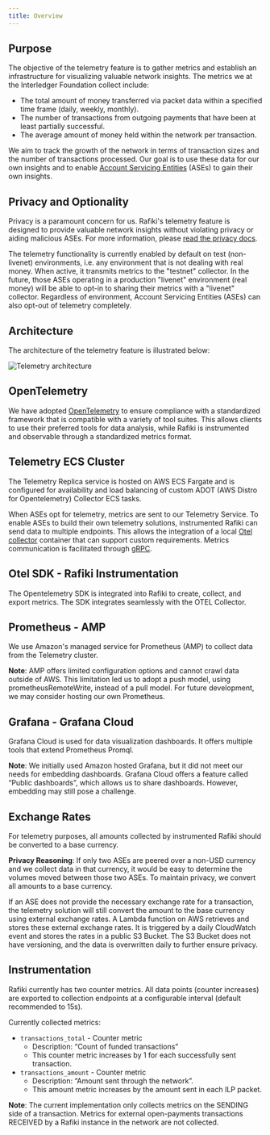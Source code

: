 ```yaml
---
title: Overview
---
```


## Purpose

The objective of the telemetry feature is to gather metrics and establish an infrastructure for visualizing valuable network insights. The metrics we at the Interledger Foundation collect include:

- The total amount of money transferred via packet data within a specified time frame (daily, weekly, monthly).
- The number of transactions from outgoing payments that have been at least partially successful.
- The average amount of money held within the network per transaction.

We aim to track the growth of the network in terms of transaction sizes and the number of transactions processed. Our goal is to use these data for our own insights and to enable [Account Servicing Entities](/reference/glossary#account-servicing-entity) (ASEs) to gain their own insights.

## Privacy and Optionality

Privacy is a paramount concern for us. Rafiki's telemetry feature is designed to provide valuable network insights without violating privacy or aiding malicious ASEs. For more information, please [read the privacy docs](/telemetry/privacy).

The telemetry functionality is currently enabled by default on test (non-livenet) environments, i.e. any environment that is not dealing with real money. When active, it transmits metrics to the "testnet" collector. In the future, those ASEs operating in a production "livenet" environment (real money) will be able to opt-in to sharing their metrics with a "livenet" collector. Regardless of environment, Account Servicing Entities (ASEs) can also opt-out of telemetry completely.

## Architecture

The architecture of the telemetry feature is illustrated below:

![Telemetry architecture](/img/telemetry-architecture.png)

## OpenTelemetry

We have adopted [OpenTelemetry](https://opentelemetry.io/) to ensure compliance with a standardized framework that is compatible with a variety of tool suites. This allows clients to use their preferred tools for data analysis, while Rafiki is instrumented and observable through a standardized metrics format.

## Telemetry ECS Cluster

The Telemetry Replica service is hosted on AWS ECS Fargate and is configured for availability and load balancing of custom ADOT (AWS Distro for Opentelemetry) Collector ECS tasks.

When ASEs opt for telemetry, metrics are sent to our Telemetry Service. To enable ASEs to build their own telemetry solutions, instrumented Rafiki can send data to multiple endpoints. This allows the integration of a local [Otel collector](https://opentelemetry.io/docs/collector/) container that can support custom requirements. Metrics communication is facilitated through [gRPC](https://grpc.io/).

## Otel SDK - Rafiki Instrumentation

The Opentelemetry SDK is integrated into Rafiki to create, collect, and export metrics. The SDK integrates seamlessly with the OTEL Collector.

## Prometheus - AMP

We use Amazon's managed service for Prometheus (AMP) to collect data from the Telemetry cluster.

**Note**: AMP offers limited configuration options and cannot crawl data outside of AWS. This limitation led us to adopt a push model, using prometheusRemoteWrite, instead of a pull model. For future development, we may consider hosting our own Prometheus.

## Grafana - Grafana Cloud

Grafana Cloud is used for data visualization dashboards. It offers multiple tools that extend Prometheus Promql.

**Note**: We initially used Amazon hosted Grafana, but it did not meet our needs for embedding dashboards. Grafana Cloud offers a feature called “Public dashboards”, which allows us to share dashboards. However, embedding may still pose a challenge.

## Exchange Rates

For telemetry purposes, all amounts collected by instrumented Rafiki should be converted to a base currency.

**Privacy Reasoning**: If only two ASEs are peered over a non-USD currency and we collect data in that currency, it would be easy to determine the volumes moved between those two ASEs. To maintain privacy, we convert all amounts to a base currency.

If an ASE does not provide the necessary exchange rate for a transaction, the telemetry solution will still convert the amount to the base currency using external exchange rates. A Lambda function on AWS retrieves and stores these external exchange rates. It is triggered by a daily CloudWatch event and stores the rates in a public S3 Bucket. The S3 Bucket does not have versioning, and the data is overwritten daily to further ensure privacy.

## Instrumentation

Rafiki currently has two counter metrics. All data points (counter increases) are exported to collection endpoints at a configurable interval (default recommended to 15s).

Currently collected metrics:

- `transactions_total` - Counter metric
  - Description: “Count of funded transactions”
  - This counter metric increases by 1 for each successfully sent transaction.
- `transactions_amount` - Counter metric
  - Description: “Amount sent through the network”.
  - This amount metric increases by the amount sent in each ILP packet.

**Note**: The current implementation only collects metrics on the SENDING side of a transaction. Metrics for external open-payments transactions RECEIVED by a Rafiki instance in the network are not collected.
